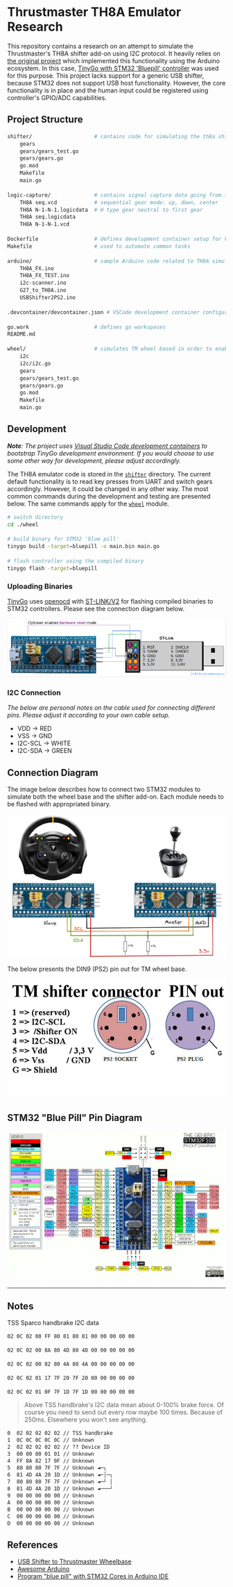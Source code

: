 # Thrustmaster TH8A Emulator Research

This repository contains a research on an attempt to simulate the Thrustmaster's TH8A shifter add-on using I2C protocol. It heavily relies on [the original project](https://github.com/azzajess/USB-Shifter-to-Thrustmaster-Wheelbase) which implemented this functionality using the Arduino ecosystem. In this case, [TinyGo with STM32 'Bluepill' controller](https://tinygo.org/docs/reference/microcontrollers/bluepill/) was used for this purpose. This project lacks support for a generic USB shifter, because STM32 does not support USB host functionality. However, the core functionality is in place and the human input could be registered using controller's GPIO/ADC capabilities.


## Project Structure

```bash
shifter/                    # contains code for simulating the th8a shifter 
    gears
    gears/gears_test.go
    gears/gears.go
    go.mod
    Makefile
    main.go

logic-capture/              # contains signal capture data going from the actual th8a to TM wheel base
    TH8A seq.vcd            # sequential gear mode: up, down, center
    TH8A N-1-N-1.logicdata  # H type gear neutral to first gear
    TH8A seq.logicdata
    TH8A N-1-N-1.vcd

Dockerfile                  # defines development container setup for VS code
Makefile                    # used to automate common tasks

arduino/                    # sample Arduino code related to TH8A simulation 
    TH8A_FX.ino
    TH8A_FX_TEST.ino
    i2c-scanner.ino
    G27_to_TH8A.ino
    USBShifter2PS2.ino

.devcontainer/devcontainer.json # VSCode development container configuration

go.work                     # defines go workspaces
README.md

wheel/                      # simulates TM wheel based in order to enable quicker development cycle when testing the th8s emulator
    i2c
    i2c/i2c.go
    gears
    gears/gears_test.go
    gears/gears.go
    go.mod
    Makefile
    main.go
```

## Development

***Note**: The project uses [Visual Studio Code development containers](https://code.visualstudio.com/docs/devcontainers/containers) to bootstrap TinyGo development environment. If you would choose to use some other way for development, please adjust accordingly.*

The TH8A emulator code is stored in the [`shifter`](./shifter/) directory. The current default functionality is to read key presses from UART and switch gears accordingly. However, it could be changed in any other way. The most common commands during the development and testing are presented below. The same commands apply for the [`wheel`](./wheel/) module.

```bash
# switch directory
cd ./wheel

# build binary for STM32 'blue pill'
tinygo build -target=bluepill -o main.bin main.go

# flash controller using the compiled binary
tinygo flash -target=bluepill
```

### Uploading Binaries

[TinyGo](https://tinygo.org/docs/reference/microcontrollers/bluepill/#flashing) uses [openocd](https://github.com/STMicroelectronics/OpenOCD) with [ST-LINK/V2](https://www.st.com/en/development-tools/st-link-v2.html) for flashing compiled binaries to STM32 controllers. Please see the connection diagram below.

![st-link connection](./images/bluepill_connections_stlink.png)


### I2C Connection

*The below are personal notes on the cable used for connecting different pins. Please adjust it according to your own cable setup.*

- VDD -> RED
- VSS -> GND
- I2C-SCL -> WHITE
- I2C-SDA -> GREEN

## Connection Diagram

The image below describes how to connect two STM32 modules to simulate both the wheel base and the shifter add-on. Each module needs to be flashed with appropriated binary.

![connection diagram](./images/diagram.png)

The below presents the DIN9 (PS2) pin out for TM wheel base.

![din9 connector](./images/th8a-ps2-pinout.jpg)

## STM32 "Blue Pill" Pin Diagram

![pinout](./images/STM32-Pin-Details.png)

---

## Notes

TSS Sparco handbrake I2C data

```
02 0C 02 00 FF 80 81 80 81 00 00 00 00 00

02 0C 02 00 8A 80 4D 80 4D 00 00 00 00 00

02 0C 02 00 82 80 4A 80 4A 00 00 00 00 00

02 0C 02 01 17 7F 20 7F 20 00 00 00 00 00

02 0C 02 01 0F 7F 1D 7F 1D 00 00 00 00 00
```

> Above TSS handbrake's I2C data mean about 0-100% brake force. Of course you need to send out every row maybe 100 times. Because of 250ms. Elsewhere you won't see anything.

```
0  02 02 02 02 02 // TSS handbrake
1  0C 0C 0C 0C 0C // Unknown
2  02 02 02 02 02 // ?? Device ID
3  00 00 00 01 01 // Unknown
4  FF 8A 82 17 0F // Unknown
5  80 80 80 7F 7F // Unknown ◄─┐
6  81 4D 4A 20 1D // Unknown ◄─│─┐
7  80 80 80 7F 7F // Unknown ◄─┘ │
8  81 4D 4A 20 1D // Unknown ◄───┘
9  00 00 00 00 00 // Unknown
A  00 00 00 00 00 // Unknown
B  00 00 00 00 00 // Unknown
C  00 00 00 00 00 // Unknown
D  00 00 00 00 00 // Unknown
```

## References

- [USB Shifter to Thrustmaster Wheelbase](https://github.com/azzajess/USB-Shifter-to-Thrustmaster-Wheelbase)
- [Awesome Arduino](https://github.com/Lembed/Awesome-arduino)
- [Program "blue pill" with STM32 Cores in Arduino IDE](https://www.onetransistor.eu/2020/01/stm32-bluepill-arduino-support.html)